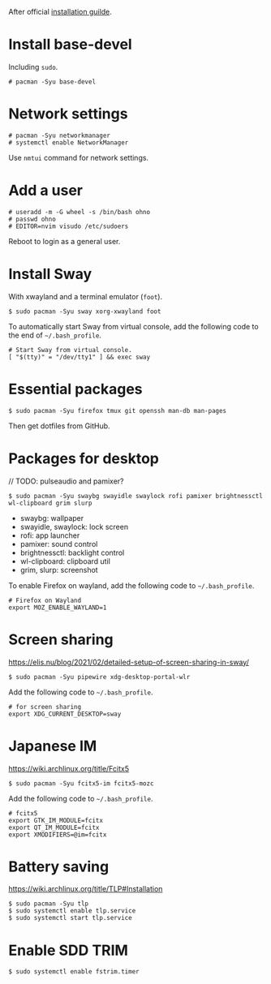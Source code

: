 After official [installation guilde](https://wiki.archlinux.org/title/installation_guide).

# Install base-devel

Including `sudo`.

```
# pacman -Syu base-devel
```

# Network settings

```
# pacman -Syu networkmanager
# systemctl enable NetworkManager
```

Use `nmtui` command for network settings.

# Add a user

```
# useradd -m -G wheel -s /bin/bash ohno
# passwd ohno
# EDITOR=nvim visudo /etc/sudoers
```

Reboot to login as a general user.

# Install Sway

With xwayland and a terminal emulator (`foot`).

```
$ sudo pacman -Syu sway xorg-xwayland foot
```

To automatically start Sway from virtual console, add the following code to the end of `~/.bash_profile`.

```
# Start Sway from virtual console.
[ "$(tty)" = "/dev/tty1" ] && exec sway
```

# Essential packages

```
$ sudo pacman -Syu firefox tmux git openssh man-db man-pages
```

Then get dotfiles from GitHub.

# Packages for desktop

// TODO: pulseaudio and pamixer?

```
$ sudo pacman -Syu swaybg swayidle swaylock rofi pamixer brightnessctl wl-clipboard grim slurp
```

- swaybg: wallpaper
- swayidle, swaylock: lock screen
- rofi: app launcher
- pamixer: sound control
- brightnessctl: backlight control
- wl-clipboard: clipboard util
- grim, slurp: screenshot

To enable Firefox on wayland, add the following code to `~/.bash_profile`.

```
# Firefox on Wayland
export MOZ_ENABLE_WAYLAND=1
```

# Screen sharing

https://elis.nu/blog/2021/02/detailed-setup-of-screen-sharing-in-sway/

```
$ sudo pacman -Syu pipewire xdg-desktop-portal-wlr
```

Add the following code to `~/.bash_profile`.

```
# for screen sharing
export XDG_CURRENT_DESKTOP=sway
```

# Japanese IM

https://wiki.archlinux.org/title/Fcitx5

```
$ sudo pacman -Syu fcitx5-im fcitx5-mozc
```

Add the following code to `~/.bash_profile`.

```
# fcitx5
export GTK_IM_MODULE=fcitx
export QT_IM_MODULE=fcitx
export XMODIFIERS=@im=fcitx
```

# Battery saving

https://wiki.archlinux.org/title/TLP#Installation

```
$ sudo pacman -Syu tlp
$ sudo systemctl enable tlp.service
$ sudo systemctl start tlp.service
```

# Enable SDD TRIM

```
$ sudo systemctl enable fstrim.timer
```
